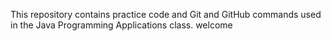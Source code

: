 This repository contains practice code and Git and GitHub commands used in the Java Programming Applications class.
welcome

